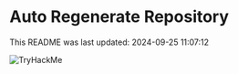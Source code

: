 # Auto Regenerate Repository

This README was last updated: 2024-09-25 11:07:12

 ![TryHackMe](https://tryhackme.com/badge/533634)